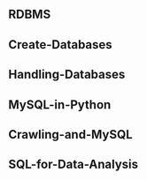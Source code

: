 RDBMS
----------------------------


Create-Databases  
----------------------------


Handling-Databases  
----------------------------

MySQL-in-Python  
----------------------------


Crawling-and-MySQL  
----------------------------


SQL-for-Data-Analysis  
----------------------------

